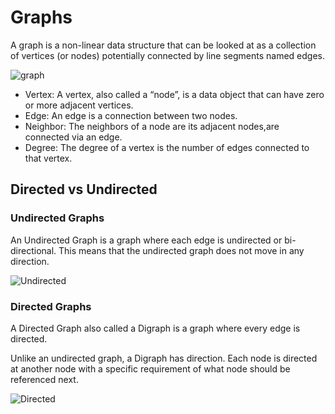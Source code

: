 # Graphs

A graph is a non-linear data structure that can be looked at as a collection of vertices (or nodes) potentially connected by line segments named edges.

![graph](https://ucarecdn.com/827083d1-3afc-444e-a94a-a8c239b9a76c/)

+ Vertex:  A vertex, also called a “node”, is a data object that can have zero or more adjacent vertices.
+ Edge: An edge is a connection between two nodes.
+ Neighbor: The neighbors of a node are its adjacent nodes,are connected via an edge.
+ Degree: The degree of a vertex is the number of edges connected to that vertex.

## Directed vs Undirected

### Undirected Graphs
An Undirected Graph is a graph where each edge is undirected or bi-directional. This means that the undirected graph does not move in any direction.

![Undirected](https://codefellows.github.io/common_curriculum/data_structures_and_algorithms/Code_401/class-35/resources/assets/UndirectedGraph.PNG)

### Directed Graphs
A Directed Graph also called a Digraph is a graph where every edge is directed.

Unlike an undirected graph, a Digraph has direction. Each node is directed at another node with a specific requirement of what node should be referenced next.

![Directed](https://codefellows.github.io/common_curriculum/data_structures_and_algorithms/Code_401/class-35/resources/assets/DirectedGraph.PNG)


